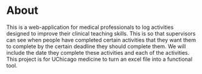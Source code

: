 # About

This is a web-application for medical professionals to log activities designed to improve their clinical teaching skills. This is so that supervisors can see when people have completed certain activities that they want them to complete by the certain deadline they should complete them. We will include the date they complete these activities and each of the activities. This project is for UChicago medicine to turn an excel file into a functional tool. 


